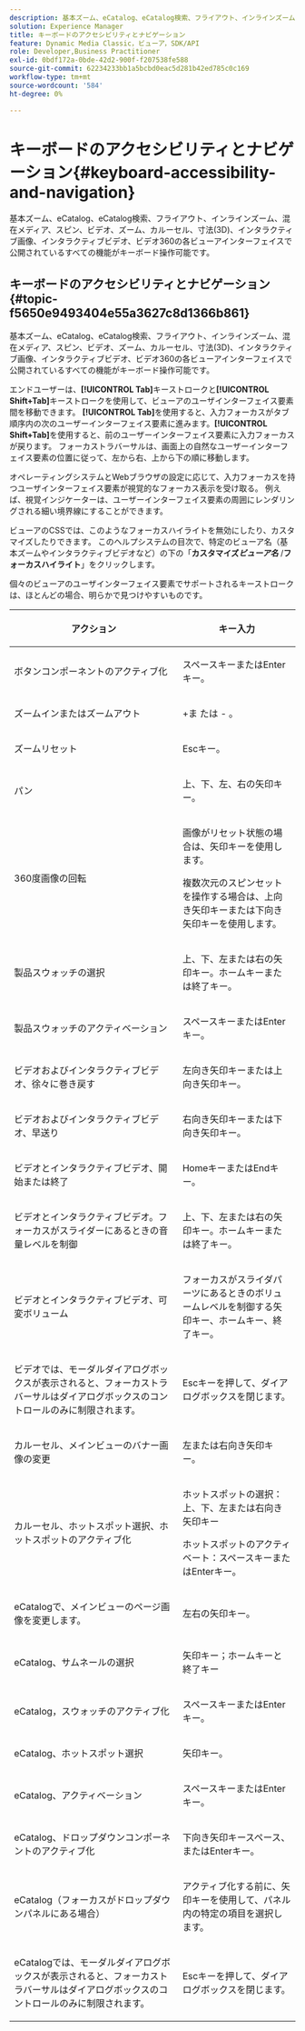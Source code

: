 ```yaml
---
description: 基本ズーム、eCatalog、eCatalog検索、フライアウト、インラインズーム、混在メディア、スピン、ビデオ、ズーム、ディメンショナル(3D)、カルーセル、インタラクティブ画像、インタラクティブビデオ、ビデオ360の各ビューアインターフェイスで公開されている機能は、キーボード操作可能です。
solution: Experience Manager
title: キーボードのアクセシビリティとナビゲーション
feature: Dynamic Media Classic，ビューア，SDK/API
role: Developer,Business Practitioner
exl-id: 0bdf172a-0bde-42d2-900f-f207538fe588
source-git-commit: 62234233bb1a5bcbd0eac5d281b42ed785c0c169
workflow-type: tm+mt
source-wordcount: '584'
ht-degree: 0%

---
```


# キーボードのアクセシビリティとナビゲーション{#keyboard-accessibility-and-navigation}

基本ズーム、eCatalog、eCatalog検索、フライアウト、インラインズーム、混在メディア、スピン、ビデオ、ズーム、カルーセル、寸法(3D)、インタラクティブ画像、インタラクティブビデオ、ビデオ360の各ビューアインターフェイスで公開されているすべての機能がキーボード操作可能です。

<!-- Updated June 1, 2020 from https://wiki.corp.adobe.com/pages/viewpage.action?spaceKey=scene7qa&title=s7Viewers%2C+S7SDK%2C+S7OnDemand+Release+Notes - Contact is Sasha -->

## キーボードのアクセシビリティとナビゲーション {#topic-f5650e9493404e55a3627c8d1366b861}

基本ズーム、eCatalog、eCatalog検索、フライアウト、インラインズーム、混在メディア、スピン、ビデオ、ズーム、カルーセル、寸法(3D)、インタラクティブ画像、インタラクティブビデオ、ビデオ360の各ビューアインターフェイスで公開されているすべての機能がキーボード操作可能です。

エンドユーザーは、**[!UICONTROL Tab]**&#x200B;キーストロークと&#x200B;**[!UICONTROL Shift+Tab]**&#x200B;キーストロークを使用して、ビューアのユーザインターフェイス要素間を移動できます。 **[!UICONTROL Tab]**&#x200B;を使用すると、入力フォーカスがタブ順序内の次のユーザーインターフェイス要素に進みます。**[!UICONTROL Shift+Tab]**&#x200B;を使用すると、前のユーザーインターフェイス要素に入力フォーカスが戻ります。 フォーカストラバーサルは、画面上の自然なユーザーインターフェイス要素の位置に従って、左から右、上から下の順に移動します。

オペレーティングシステムとWebブラウザの設定に応じて、入力フォーカスを持つユーザインターフェイス要素が視覚的なフォーカス表示を受け取る。 例えば、視覚インジケーターは、ユーザーインターフェイス要素の周囲にレンダリングされる細い境界線にすることができます。

ビューアのCSSでは、このようなフォーカスハイライトを無効にしたり、カスタマイズしたりできます。 このヘルプシステムの目次で、特定のビューア名（基本ズームやインタラクティブビデオなど）の下の「**カスタマイズ&#x200B;*ビューア名*** /**&#x200B;フォーカスハイライト&#x200B;**」をクリックします。

個々のビューアのユーザインターフェイス要素でサポートされるキーストロークは、ほとんどの場合、明らかで見つけやすいものです。

<table id="table_8C49100412224324BF1DBF7FDFDCCBF8"> 
 <thead> 
  <tr> 
   <th colname="col1" class="entry"> <p>アクション </p> </th> 
   <th colname="col2" class="entry"> <p>キー入力 </p> </th> 
  </tr> 
 </thead>
 <tbody> 
  <tr> 
   <td colname="col1"> <p>ボタンコンポーネントのアクティブ化 </p> </td> 
   <td colname="col2"> <p>スペースキーまたはEnterキー。 </p> </td> 
  </tr> 
  <tr> 
   <td colname="col1"> <p>ズームインまたはズームアウト </p> </td> 
   <td colname="col2"> <p> <span class="uicontrol"> +ま </span> たは <span class="uicontrol"> -  </span>。 </p> </td> 
  </tr> 
  <tr> 
   <td colname="col1"> <p>ズームリセット </p> </td> 
   <td colname="col2"> <p>Escキー。 </p> </td> 
  </tr> 
  <tr> 
   <td colname="col1"> <p>パン </p> </td> 
   <td colname="col2"> <p>上、下、左、右の矢印キー。 </p> </td> 
  </tr> 
  <tr> 
   <td colname="col1"> <p>360度画像の回転 </p> </td> 
   <td colname="col2"> <p>画像がリセット状態の場合は、矢印キーを使用します。 </p> <p>複数次元のスピンセットを操作する場合は、上向き矢印キーまたは下向き矢印キーを使用します。 </p> </td> 
  </tr> 
  <tr> 
   <td colname="col1"> <p>製品スウォッチの選択 </p> </td> 
   <td colname="col2"> <p>上、下、左または右の矢印キー。ホームキーまたは終了キー。 </p> </td> 
  </tr> 
  <tr> 
   <td colname="col1"> <p>製品スウォッチのアクティベーション </p> </td> 
   <td colname="col2"> <p>スペースキーまたはEnterキー。 </p> </td> 
  </tr> 
  <tr> 
   <td colname="col1"> <p>ビデオおよびインタラクティブビデオ、徐々に巻き戻す </p> </td> 
   <td colname="col2"> <p>左向き矢印キーまたは上向き矢印キー。 </p> </td> 
  </tr> 
  <tr> 
   <td colname="col1"> <p>ビデオおよびインタラクティブビデオ、早送り </p> </td> 
   <td colname="col2"> <p>右向き矢印キーまたは下向き矢印キー。 </p> </td> 
  </tr> 
  <tr> 
   <td colname="col1"> <p>ビデオとインタラクティブビデオ、開始または終了 </p> </td> 
   <td colname="col2"> <p>HomeキーまたはEndキー。 </p> </td> 
  </tr> 
  <tr> 
   <td colname="col1"> <p>ビデオとインタラクティブビデオ。フォーカスがスライダーにあるときの音量レベルを制御 </p> </td> 
   <td colname="col2"> <p>上、下、左または右の矢印キー。ホームキーまたは終了キー。 </p> </td> 
  </tr> 
  <tr> 
   <td colname="col1"> <p>ビデオとインタラクティブビデオ、可変ボリューム </p> </td> 
   <td colname="col2"> <p>フォーカスがスライダパーツにあるときのボリュームレベルを制御する矢印キー、ホームキー、終了キー。 </p> </td> 
  </tr> 
  <tr> 
   <td colname="col1"> <p>ビデオでは、モーダルダイアログボックスが表示されると、フォーカストラバーサルはダイアログボックスのコントロールのみに制限されます。 </p> </td> 
   <td colname="col2"> <p>Escキーを押して、ダイアログボックスを閉じます。 </p> </td> 
  </tr> 
  <tr> 
   <td colname="col1"> <p>カルーセル、メインビューのバナー画像の変更 </p> </td> 
   <td colname="col2"> <p>左または右向き矢印キー。 </p> </td> 
  </tr> 
  <tr> 
   <td colname="col1"> <p>カルーセル、ホットスポット選択、ホットスポットのアクティブ化 </p> </td> 
   <td colname="col2"> <p>ホットスポットの選択：上、下、左または右向き矢印キー </p> <p>ホットスポットのアクティベート：スペースキーまたはEnterキー。 </p> </td> 
  </tr> 
  <tr> 
   <td colname="col1"> <p>eCatalogで、メインビューのページ画像を変更します。 </p> </td> 
   <td colname="col2"> <p> 左右の矢印キー。 </p> </td> 
  </tr> 
  <tr> 
   <td colname="col1"> <p>eCatalog、サムネールの選択 </p> </td> 
   <td colname="col2"> <p>矢印キー；ホームキーと終了キー </p> </td> 
  </tr> 
  <tr> 
   <td colname="col1"> <p>eCatalog，スウォッチのアクティブ化 </p> </td> 
   <td colname="col2"> <p>スペースキーまたはEnterキー。 </p> </td> 
  </tr> 
  <tr> 
   <td colname="col1"> <p>eCatalog、ホットスポット選択 </p> </td> 
   <td colname="col2"> <p>矢印キー。 </p> </td> 
  </tr> 
  <tr> 
   <td colname="col1"> <p>eCatalog、アクティベーション </p> </td> 
   <td colname="col2"> <p>スペースキーまたはEnterキー。 </p> </td> 
  </tr> 
  <tr> 
   <td colname="col1"> <p>eCatalog、ドロップダウンコンポーネントのアクティブ化 </p> </td> 
   <td colname="col2"> <p> 下向き矢印キースペース、またはEnterキー。 </p> </td> 
  </tr> 
  <tr> 
   <td colname="col1"> <p>eCatalog（フォーカスがドロップダウンパネルにある場合） </p> </td> 
   <td colname="col2"> <p>アクティブ化する前に、矢印キーを使用して、パネル内の特定の項目を選択します。 </p> </td> 
  </tr> 
  <tr> 
   <td colname="col1"> <p>eCatalogでは、モーダルダイアログボックスが表示されると、フォーカストラバーサルはダイアログボックスのコントロールのみに制限されます。 </p> </td> 
   <td colname="col2"> <p>Escキーを押して、ダイアログボックスを閉じます。 </p> </td> 
  </tr> 
 </tbody> 
</table>

